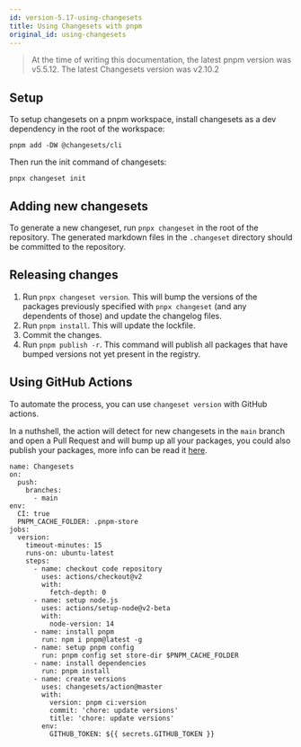 ```yaml
---
id: version-5.17-using-changesets
title: Using Changesets with pnpm
original_id: using-changesets
---
```


> At the time of writing this documentation, the latest pnpm version was v5.5.12. The latest Changesets version was v2.10.2

## Setup

To setup changesets on a pnpm workspace, install changesets as a dev dependency in the root of the workspace:

```text
pnpm add -DW @changesets/cli
```

Then run the init command of changesets:

```text
pnpx changeset init
```

## Adding new changesets

To generate a new changeset, run `pnpx changeset` in the root of the repository. The generated markdown files in the `.changeset` directory should be committed to the repository.

## Releasing changes

1. Run `pnpx changeset version`. This will bump the versions of the packages previously specified with `pnpx changeset` (and any dependents of those) and update the changelog files.
1. Run `pnpm install`. This will update the lockfile.
1. Commit the changes.
1. Run `pnpm publish -r`. This command will publish all packages that have bumped versions not yet present in the registry.

## Using GitHub Actions

To automate the process, you can use `changeset version` with GitHub actions.

In a nuthshell, the action will detect for new changesets in the `main` branch and open a Pull Request and will bump up all your packages, you could also publish your packages, more info can be read it [here](https://github.com/changesets/action).

```
name: Changesets
on:
  push:
    branches:
      - main
env:
  CI: true
  PNPM_CACHE_FOLDER: .pnpm-store
jobs:
  version:
    timeout-minutes: 15
    runs-on: ubuntu-latest
    steps:
      - name: checkout code repository
        uses: actions/checkout@v2
        with:
          fetch-depth: 0
      - name: setup node.js
        uses: actions/setup-node@v2-beta
        with:
          node-version: 14
      - name: install pnpm
        run: npm i pnpm@latest -g
      - name: setup pnpm config
        run: pnpm config set store-dir $PNPM_CACHE_FOLDER
      - name: install dependencies
        run: pnpm install
      - name: create versions
        uses: changesets/action@master
        with:
          version: pnpm ci:version
          commit: 'chore: update versions'
          title: 'chore: update versions'
        env:
          GITHUB_TOKEN: ${{ secrets.GITHUB_TOKEN }}
```
